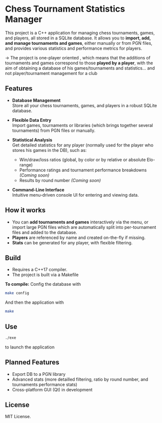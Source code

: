 # Chess Tournament Statistics Manager

This project is a C++ application for managing chess tournaments, games, and players, all stored in a SQLite database. 
It allows you to **import, add, and manage tournaments and games**, either manually or from PGN files, and provides various statistics and performance metrics for players.

→ The project is one-player oriented , which means that the additions of tournaments and games correspond to those **played by a player**, with the aim of obtaining a database of his games/tournaments and statistics... and not player/tournament management for a club

## Features

- **Database Management**  
  Store all your chess tournaments, games, and players in a robust SQLite database.

- **Flexible Data Entry**  
 Import games, tournaments or libraries (which brings together several tournaments) from PGN files or manually.

- **Statistical Analysis**  
  Get detailed statistics for any player (normally used for the player who stores his games in the DB), such as:
  - Win/draw/loss ratios (global, by color or by relative or absolute Elo-range)
  - Performance ratings and tournament performance breakdowns *(Coming soon)*
  - Results by round number *(Coming soon)*

- **Command-Line Interface**  
  Intuitive menu-driven console UI for entering and viewing data.

## How it works

- You can **add tournaments and games** interactively via the menu, or import large PGN files which are automatically split into per-tournament files and added to the database.
- **Players** are referenced by name and created on-the-fly if missing.
- **Stats** can be generated for any player, with flexible filtering.

## Build

- Requires a C++17 compiler.
- The project is built via a Makefile

**To compile:**
Config the database with
```sh
make config
```
And then the application with
```sh
make
```

## Use
```sh
./exe
```
to launch the application

## Planned Features

- Export DB to a PGN library
- Advanced stats (more detailled filtering, ratio by round number, and tournaments performance stats)
- Cross-platform GUI (Qt) in development

## License
MIT License.




